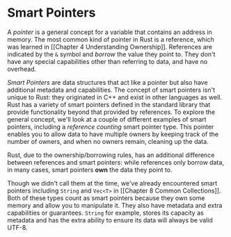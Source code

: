 # Smart Pointers

A *pointer* is a general concept for a variable that contains an address in memory. The most common kind of pointer in Rust is a reference, which was learned in [[Chapter 4 Understanding Ownership]]. References are indicated by the `&` symbol and *borrow* the value they point to. They don't have any special capabilities other than referring to data, and have no overhead.

*Smart Pointers* are data structures that act like a pointer but also have additional metadata and capabilities. The concept of smart pointers isn't unique to Rust: they originated in C++ and exist in other languages as well. Rust has a variety of smart pointers defined in the standard library that provide functionality beyond that provided by references. To explore the general concept, we'll look at a couple of different examples of smart pointers, including a *reference counting* smart pointer type. This pointer enables you to allow data to have multiple owners by keeping track of the number of owners, and when no owners remain, cleaning up the data. 

Rust, due to the ownership/borrowing rules, has an additional difference between references and smart pointers: while references only borrow data, in many cases, smart pointers **own** the data they point to. 

Though we didn't call them at the time, we've already encountered smart pointers including `String` and `Vec<T>` in [[Chapter 8 Common Collections]]. Both of these types count as smart pointers because they own some memory and allow you to manipulate it. They also have metadata and extra capabilities or guarantees. 
`String` for example, stores its capacity as metadata and has the extra ability to ensure its data will always be valid UTF-8. 

